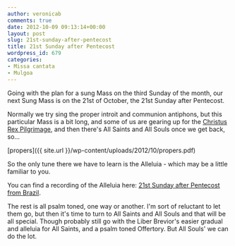 ```yaml
---
author: veronicab
comments: true
date: 2012-10-09 09:13:14+00:00
layout: post
slug: 21st-sunday-after-pentecost
title: 21st Sunday after Pentecost
wordpress_id: 679
categories:
- Missa cantata
- Mulgoa
---
```


Going with the plan for a sung Mass on the third Sunday of the month, our next Sung Mass is on the 21st of October, the 21st Sunday after Pentecost.

Normally we try sing the proper introit and communion antiphons, but this particular Mass is a bit long, and some of us are gearing up for the [Christus Rex Pilgrimage](http://crex.org), and then there's All Saints and All Souls once we get back, so...

[propers]({{ site.url }}/wp-content/uploads/2012/10/propers.pdf)

So the only tune there we have to learn is the Alleluia - which may be a little familiar to you.

You can find a recording of the Alleluia here: [21st Sunday after Pentecost from Brazil](http://www.christusrex.org/www2/cantgreg/trid_dXXIpostPentecosten.html).

The rest is all psalm toned, one way or another.  I'm sort of reluctant to let them go, but then it's time to turn to All Saints and All Souls and that will be all special.  Though probably still go with the Liber Brevior's easier gradual and alleluia for All Saints, and a psalm toned Offertory.  But All Souls' we can do the lot.
